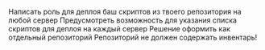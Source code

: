 Написать роль для деплоя баш скриптов из твоего репозитория на любой сервер
Предусмотреть возможность для указания списка скриптов для деплоя на каждый сервер
Решение оформить как отдельный репозиторий
Репозиторий не должен содержать инвентарь!